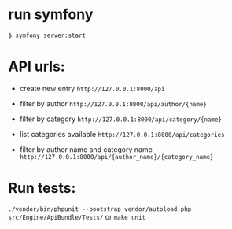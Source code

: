 # run symfony
`$ symfony server:start`


# API urls:

* create new entry
`http://127.0.0.1:8000/api`

* filter by author
`http://127.0.0.1:8000/api/author/{name}`

* filter by category
`http://127.0.0.1:8000/api/category/{name}`

* list categories available
`http://127.0.0.1:8000/api/categories`

* filter by author name and category name
`http://127.0.0.1:8000/api/{author_name}/{category_name}`

# Run tests:
`./vendor/bin/phpunit --bootstrap vendor/autoload.php src/Engine/ApiBundle/Tests/`
or
`make unit`
